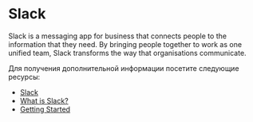 # Slack

Slack is a messaging app for business that connects people to the information that they need. By bringing people together to work as one unified team, Slack transforms the way that organisations communicate.

Для получения дополнительной информации посетите следующие ресурсы:

- [Slack](https://slack.com)
- [What is Slack?](https://www.youtube.com/watch?v=q19RtuCHt1Q)
- [Getting Started](https://slack.com/intl/en-in/help/categories/360000049043)

